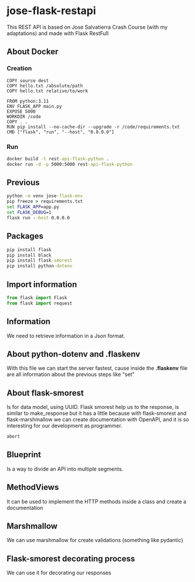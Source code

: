 # jose-flask-restapi
This REST API is based on Jose Salvatierra Crash Course (with my adaptations) and made with Flask RestFull

## About Docker

### Creation 

```Docker
COPY source dest
COPY hello.txt /absolute/path
COPY hello.txt relative/to/work
```

```Docker
FROM python:3.11
ENV FLASK_APP main.py
EXPOSE 5000
WORKDIR /code
COPY . .
RUN pip install --no-cache-dir --upgrade -r /code/requirements.txt
CMD ["flask", "run", "--host", "0.0.0.0"]
```

### Run

```cmd
docker build -t rest-api-flask-python .
docker run -d -p 5000:5000 rest-api-flask-python
```


## Previous 

```cmd
python -m venv jose-flask-env
pip freeze > requirements.txt
set FLASK_APP=app.py
set FLASK_DEBUG=1
flask run --host 0.0.0.0

```

## Packages
```cmd
pip install flask
pip install black
pip install flask-smorest
pip install python-dotenv
```

## Import information

```python
from flask import Flask
from flask import request
```

## Information

We need to retrieve information in a Json format. 

## About python-dotenv and .flaskenv

With this file we can start the server fastest, cause inside the __.flaskenv__ file are all information about the previous steps like "set"

## About flask-smorest

Is for data model, using UUID. Flask smorest help us to the response, is similar to make_response but it has a little because with flask-smorest and flask-marshmallow we can create documentation with OpenAPI, and it is so interesting for our development as programmer. 

```python
abort
```

## Blueprint

Is a way to divide an API into multiple segments.

## MethodViews

It can be used to implement the HTTP methods inside a class and create a documentation

## Marshmallow

We can use marshmallow for create validations (something like pydantic)

## Flask-smorest decorating process

We can use it for decorating our responses